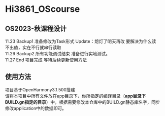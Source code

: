 # Hi3861_OScourse  
## OS2023-秋课程设计  
11.23 Backup1 准备修改为Task形式 Update：熄灯了明天再改 要解决为什么读不出值，实在不行就串行读取  
11.26 Backup2 所有功能调试结束 准备进行实地测试。  
11.27 End 项目完成 等待后续更新使用方法

##  使用方法
项目基于OpenHarmony3.1.500搭建  
请将本项目中所有文件放在app目录下，你所指定的编译目录（**app目录下BUILD.gn指定的目录**）中，根据需要修改本仓库中的BUILD.gn静态库名字，同步修改application中的数据即可。  

